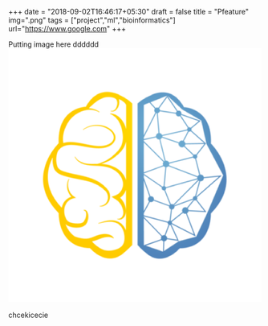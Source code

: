 +++
date = "2018-09-02T16:46:17+05:30"
draft = false
title = "Pfeature"
img=".png"
tags = ["project","ml","bioinformatics"]
url="https://www.google.com"
+++

Putting image here
dddddd
![image](avatar.png)

chcekicecie

